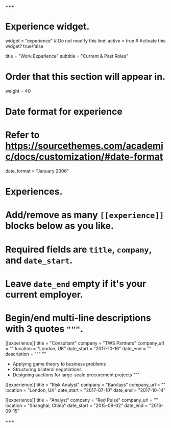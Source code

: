 +++
# Experience widget.
widget = "experience"  # Do not modify this line!
active = true  # Activate this widget? true/false

title = "Work Experience"
subtitle = "Current & Past Roles"

# Order that this section will appear in.
weight = 40

# Date format for experience
#   Refer to https://sourcethemes.com/academic/docs/customization/#date-format
date_format = "January 2006"

# Experiences.
#   Add/remove as many `[[experience]]` blocks below as you like.
#   Required fields are `title`, `company`, and `date_start`.
#   Leave `date_end` empty if it's your current employer.
#   Begin/end multi-line descriptions with 3 quotes `"""`.
[[experience]]
  title = "Consultant"
  company = "TWS Partners"
  company_url = ""
  location = "London, UK"
  date_start = "2017-10-16"
  date_end = ""
  description = """
""
  * Applying game theory to business problems
  * Structuring bilateral negotiations
  * Designing auctions for large-scale procurement projects
  """

[[experience]]
  title = "Risk Analyst"
  company = "Barclays"
  company_url = ""
  location = "London, UK"
  date_start = "2017-07-10"
  date_end = "2017-10-14"

[[experience]]
  title = "Analyst"
  company = "Red Pulse"
  company_url = ""
  location = "Shanghai, China"
  date_start = "2015-09-02"
  date_end = "2016-09-15"

+++
